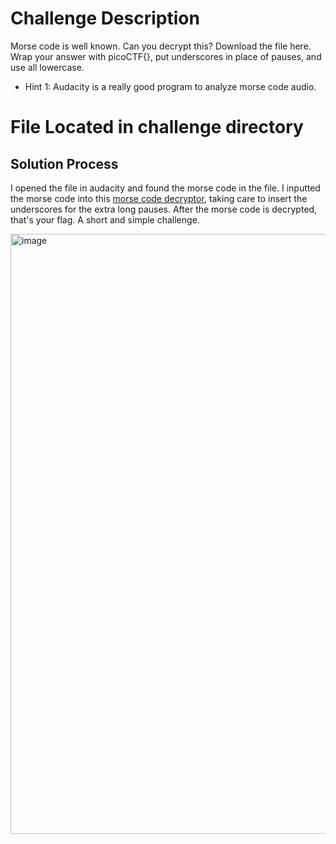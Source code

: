 # Challenge Description

Morse code is well known. Can you decrypt this? Download the file here. Wrap your answer with picoCTF{}, put underscores in place of pauses, and use all lowercase.

- Hint 1: Audacity is a really good program to analyze morse code audio.

# File Located in challenge directory

## Solution Process

I opened the file in audacity and found the morse code in the file. I inputted the morse code into this [morse code decryptor](https://rumkin.com/tools/cipher/morse-code/), taking care to insert the underscores for the extra long pauses. After the morse code is decrypted, that's your flag. A short and simple challenge.

<img width="960" alt="image" src="https://github.com/Leonard514/CTF-Writeups/assets/92343899/28c31e7f-4d11-40a9-a05e-97ff163f8418">
